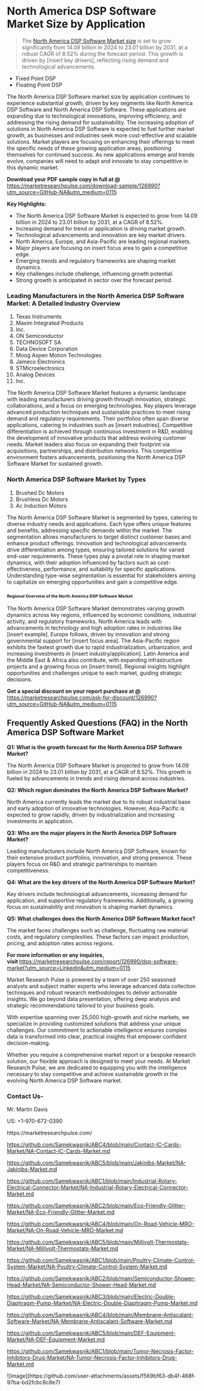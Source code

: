 <h1>North America DSP Software Market&nbsp;Size by Application</h1><blockquote><p>The <a href="https://marketresearchpulse.com/download-sample/126990?utm_source=GitHub-NA&amp;utm_medium=0115">North America DSP Software Market size</a> is set to grow significantly from 14.09 billion in 2024 to 23.01 billion by 2031, at a robust CAGR of 8.52% during the forecast period. This growth is driven by [insert key drivers], reflecting rising demand and technological advancements.</p></blockquote><ul><li>Fixed Point DSP<li> Floating Point DSP</li></ul><p>The North America DSP Software market size by application continues to experience substantial growth, driven by key segments like North America DSP Software and North America DSP Software. These applications are expanding due to technological innovations, improving efficiency, and addressing the rising demand for sustainability. The increasing adoption of solutions in North America DSP Software is expected to fuel further market growth, as businesses and industries seek more cost-effective and scalable solutions. Market players are focusing on enhancing their offerings to meet the specific needs of these growing application areas, positioning themselves for continued success. As new applications emerge and trends evolve, companies will need to adapt and innovate to stay competitive in this dynamic market.</p><p><strong>Download your PDF sample copy in full at @ </strong><a href="https://marketresearchpulse.com/download-sample/126990?utm_source=GitHub-NA&amp;utm_medium=0115">https://marketresearchpulse.com/download-sample/126990?utm_source=GitHub-NA&amp;utm_medium=0115</a></p><p><strong>Key Highlights: </strong></p><ul><li>The North America DSP Software Market is expected to grow from 14.09 billion in 2024 to 23.01 billion by 2031, at a CAGR of 8.52%.</li><li>Increasing demand for trend or application is driving market growth.</li><li>Technological advancements and innovation are key market drivers.</li><li>North America, Europe, and Asia-Pacific are leading regional markets.</li><li>Major players are focusing on insert focus area to gain a competitive edge.</li><li>Emerging trends and regulatory frameworks are shaping market dynamics.</li><li>Key challenges include challenge, influencing growth potential.</li><li>Strong growth is anticipated in sector over the forecast period.</li></ul><h3>Leading Manufacturers in the North America DSP Software Market: A Detailed Industry Overview</h3><ol><li>Texas Instruments</li><li>Maxim Integrated Products</li><li>Inc.</li><li>ON Semiconductor</li><li>TECHNOSOFT SA</li><li>Data Device Corporation</li><li>Moog Aspen Motion Technologies</li><li>Jameco Electronics</li><li>STMicroelectronics</li><li>Analog Devices</li><li>Inc.</li></ol><div class="flex max-w-full flex-col flex-grow"><div class="min-h-8 text-message flex w-full flex-col items-end gap-2 whitespace-normal break-words [.text-message+&amp;]:mt-5" dir="auto" data-message-author-role="assistant" data-message-id="fd8432e4-4910-450d-b182-61b7bfb0a01f" data-message-model-slug="gpt-4o"><div class="flex w-full flex-col gap-1 empty:hidden first:pt-[3px]"><div class="markdown prose w-full break-words dark:prose-invert light"><p>The North America DSP Software Market features a dynamic landscape with leading manufacturers driving growth through innovation, strategic collaborations, and a focus on emerging technologies. Key players leverage advanced production techniques and sustainable practices to meet rising demand and regulatory requirements. Their portfolios often span diverse applications, catering to industries such as [insert industries]. Competitive differentiation is achieved through continuous investment in R&amp;D, enabling the development of innovative products that address evolving customer needs. Market leaders also focus on expanding their footprint via acquisitions, partnerships, and distribution networks. This competitive environment fosters advancements, positioning the North America DSP Software Market for sustained growth.</p></div></div></div></div><h3>North America DSP Software Market by Types</h3><ol><li>Brushed Dc Motors<li> Brushless Dc Motors<li> Ac Induction Motors</li></ol><div class="flex max-w-full flex-col flex-grow"><div class="min-h-8 text-message flex w-full flex-col items-end gap-2 whitespace-normal break-words [.text-message+&amp;]:mt-5" dir="auto" data-message-author-role="assistant" data-message-id="084470be-0bb7-4664-bddf-5156b4f41249" data-message-model-slug="gpt-4o-mini"><div class="flex w-full flex-col gap-1 empty:hidden first:pt-[3px]"><div class="markdown prose w-full break-words dark:prose-invert light"><p>The North America DSP Software Market is segmented by types, catering to diverse industry needs and applications. Each type offers unique features and benefits, addressing specific demands within the market. The segmentation allows manufacturers to target distinct customer bases and enhance product offerings. Innovation and technological advancements drive differentiation among types, ensuring tailored solutions for varied end-user requirements. These types play a pivotal role in shaping market dynamics, with their adoption influenced by factors such as cost-effectiveness, performance, and suitability for specific applications. Understanding type-wise segmentation is essential for stakeholders aiming to capitalize on emerging opportunities and gain a competitive edge.</p></div></div></div></div><h3><span style="font-size: 11px;">Regional Overview of the North America DSP Software Market</span></h3><div class="flex max-w-full flex-col flex-grow"><div class="min-h-8 text-message flex w-full flex-col items-end gap-2 whitespace-normal break-words [.text-message+&amp;]:mt-5" dir="auto" data-message-author-role="assistant" data-message-id="e9038762-ce64-4e30-91c9-9bd413514231" data-message-model-slug="gpt-4o-mini"><div class="flex w-full flex-col gap-1 empty:hidden first:pt-[3px]"><div class="markdown prose w-full break-words dark:prose-invert light"><p>The North America DSP Software Market demonstrates varying growth dynamics across key regions, influenced by economic conditions, industrial activity, and regulatory frameworks. North America leads with advancements in technology and high adoption rates in industries like [insert example]. Europe follows, driven by innovation and strong governmental support for [insert focus area]. The Asia-Pacific region exhibits the fastest growth due to rapid industrialization, urbanization, and increasing investments in [insert industry/application]. Latin America and the Middle East &amp; Africa also contribute, with expanding infrastructure projects and a growing focus on [insert trend]. Regional insights highlight opportunities and challenges unique to each market, guiding strategic decisions.</p></div></div></div></div><p><strong>Get a special discount on your report purchase at @ </strong><a href="https://marketresearchpulse.com/ask-for-discount/126990?utm_source=GitHub-NA&amp;utm_medium=0115">https://marketresearchpulse.com/ask-for-discount/126990?utm_source=GitHub-NA&amp;utm_medium=0115</a></p><h2>Frequently Asked Questions (FAQ) in the North America DSP Software Market</h2><p><strong>Q1: What is the growth forecast for the North America DSP Software Market?</strong></p><p>The North America DSP Software Market is projected to grow from 14.09 billion in 2024 to 23.01 billion by 2031, at a CAGR of 8.52%. This growth is fueled by advancements in trends and rising demand across industries.</p><p><strong>Q2: Which region dominates the North America DSP Software Market?</strong></p><p>North America currently leads the market due to its robust industrial base and early adoption of innovative technologies. However, Asia-Pacific is expected to grow rapidly, driven by industrialization and increasing investments in application.</p><p><strong>Q3: Who are the major players in the North America DSP Software Market?</strong></p><p>Leading manufacturers include North America DSP Software, known for their extensive product portfolios, innovation, and strong presence. These players focus on R&amp;D and strategic partnerships to maintain competitiveness.</p><p><strong>Q4: What are the key drivers of the North America DSP Software Market?</strong></p><p>Key drivers include technological advancements, increasing demand for application, and supportive regulatory frameworks. Additionally, a growing focus on sustainability and innovation is shaping market dynamics.</p><p><strong>Q5: What challenges does the North America DSP Software Market face?</strong></p><p>The market faces challenges such as challenge, fluctuating raw material costs, and regulatory complexities. These factors can impact production, pricing, and adoption rates across regions.</p><p><strong>For more information or any inquiries, visit&nbsp;</strong><a href="https://marketresearchpulse.com/report/126990/dsp-software-market?utm_source=Linkedin&utm_medium=0115">https://marketresearchpulse.com/report/126990/dsp-software-market?utm_source=Linkedin&utm_medium=0115</a></p><p>Market Research Pulse is powered by a team of over 250 seasoned analysts and subject matter experts who leverage advanced data collection techniques and robust research methodologies to deliver actionable insights. We go beyond data presentation, offering deep analysis and strategic recommendations tailored to your business goals.</p><p>With expertise spanning over 25,000 high-growth and niche markets, we specialize in providing customized solutions that address your unique challenges. Our commitment to actionable intelligence ensures complex data is transformed into clear, practical insights that empower confident decision-making.</p><p>Whether you require a comprehensive market report or a bespoke research solution, our flexible approach is designed to meet your needs. At Market Research Pulse, we are dedicated to equipping you with the intelligence necessary to stay competitive and achieve sustainable growth in the evolving North America DSP Software market.</p><h3><strong>Contact Us-</strong></h3><p>Mr. Martin Davis</p><p>US: +1-970-672-0390</p><p>https://marketresearchpulse.com/</p><p><a href="https://github.com/Samekwasnik/ABC4/blob/main/Contact-IC-Cards-Market/NA-Contact-IC-Cards-Market.md">https://github.com/Samekwasnik/ABC4/blob/main/Contact-IC-Cards-Market/NA-Contact-IC-Cards-Market.md</a></p><p><a href="https://github.com/Samekwasnik/ABC5/blob/main/Jakinibs-Market/NA-Jakinibs-Market.md">https://github.com/Samekwasnik/ABC5/blob/main/Jakinibs-Market/NA-Jakinibs-Market.md</a></p><p><a href="https://github.com/Samekwasnik/ABC1/blob/main/Industrial-Rotary-Electrical-Connector-Market/NA-Industrial-Rotary-Electrical-Connector-Market.md">https://github.com/Samekwasnik/ABC1/blob/main/Industrial-Rotary-Electrical-Connector-Market/NA-Industrial-Rotary-Electrical-Connector-Market.md</a></p><p><a href="https://github.com/Samekwasnik/ABC2/blob/main/Eco-Friendly-Glitter-Market/NA-Eco-Friendly-Glitter-Market.md">https://github.com/Samekwasnik/ABC2/blob/main/Eco-Friendly-Glitter-Market/NA-Eco-Friendly-Glitter-Market.md</a></p><p><a href="https://github.com/Samekwasnik/ABC4/blob/main/On-Road-Vehicle-MRO-Market/NA-On-Road-Vehicle-MRO-Market.md">https://github.com/Samekwasnik/ABC4/blob/main/On-Road-Vehicle-MRO-Market/NA-On-Road-Vehicle-MRO-Market.md</a></p><p><a href="https://github.com/Samekwasnik/ABC5/blob/main/Millivolt-Thermostats-Market/NA-Millivolt-Thermostats-Market.md">https://github.com/Samekwasnik/ABC5/blob/main/Millivolt-Thermostats-Market/NA-Millivolt-Thermostats-Market.md</a></p><p><a href="https://github.com/Samekwasnik/ABC1/blob/main/Poultry-Climate-Control-System-Market/NA-Poultry-Climate-Control-System-Market.md">https://github.com/Samekwasnik/ABC1/blob/main/Poultry-Climate-Control-System-Market/NA-Poultry-Climate-Control-System-Market.md</a></p><p><a href="https://github.com/Samekwasnik/ABC2/blob/main/Semiconductor-Shower-Head-Market/NA-Semiconductor-Shower-Head-Market.md">https://github.com/Samekwasnik/ABC2/blob/main/Semiconductor-Shower-Head-Market/NA-Semiconductor-Shower-Head-Market.md</a></p><p><a href="https://github.com/Samekwasnik/ABC3/blob/main/Electric-Double-Diaphragm-Pump-Market/NA-Electric-Double-Diaphragm-Pump-Market.md">https://github.com/Samekwasnik/ABC3/blob/main/Electric-Double-Diaphragm-Pump-Market/NA-Electric-Double-Diaphragm-Pump-Market.md</a></p><p><a href="https://github.com/Samekwasnik/ABC4/blob/main/Membrane-Antiscalant-Software-Market/NA-Membrane-Antiscalant-Software-Market.md">https://github.com/Samekwasnik/ABC4/blob/main/Membrane-Antiscalant-Software-Market/NA-Membrane-Antiscalant-Software-Market.md</a></p><p><a href="https://github.com/Samekwasnik/ABC5/blob/main/DEF-Equipment-Market/NA-DEF-Equipment-Market.md">https://github.com/Samekwasnik/ABC5/blob/main/DEF-Equipment-Market/NA-DEF-Equipment-Market.md</a></p><p><a href="https://github.com/Samekwasnik/ABC1/blob/main/Tumor-Necrosis-Factor-Inhibitors-Drug-Market/NA-Tumor-Necrosis-Factor-Inhibitors-Drug-Market.md">https://github.com/Samekwasnik/ABC1/blob/main/Tumor-Necrosis-Factor-Inhibitors-Drug-Market/NA-Tumor-Necrosis-Factor-Inhibitors-Drug-Market.md</a></p>
![image](https://github.com/user-attachments/assets/f569bf63-db4f-468f-97ba-bd2fcbc8c8e7)
